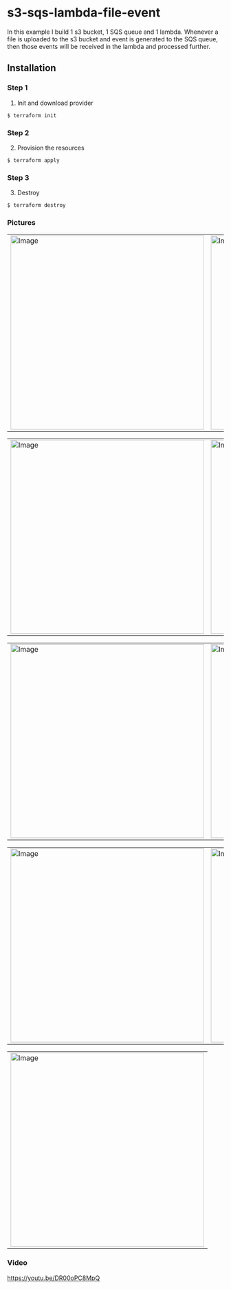 # s3-sqs-lambda-file-event

In this example I build 1 s3 bucket, 1 SQS queue and 1 lambda. Whenever a file is uploaded to the s3 bucket and event is generated to the SQS queue, then those events will be received in the lambda and processed further.

## Installation

### Step 1
1. Init and download provider
```
$ terraform init
```

### Step 2
2. Provision the resources
```
$ terraform apply
```

### Step 3
3. Destroy
```
$ terraform destroy
```


### Pictures
<table style="width:100%">
  <tr>
    <td>
  	<img width="450" alt="Image" src="https://user-images.githubusercontent.com/56041525/218275277-0ed7def1-3def-4714-ba5f-78b9b5248c33.png">
    </td>
    <td>
  	<img width="450" alt="Image" src="https://user-images.githubusercontent.com/56041525/218275283-09998ffb-e886-41ac-a1ae-d71d0cfc1f93.png">
    </td>
  </tr>
</table>


<table style="width:100%">
  <tr>
    <td>
  	<img width="450" alt="Image" src="https://user-images.githubusercontent.com/56041525/218275290-d8e8f228-3717-42b6-a8c9-da3915ba20db.png">
    </td>
    <td>
  	<img width="450" alt="Image" src="https://user-images.githubusercontent.com/56041525/218275293-382a3f7d-5724-49e3-921c-a4206c80ac11.png">
    </td>
  </tr>
</table>


<table style="width:100%">
  <tr>
    <td>
  	<img width="450" alt="Image" src="https://user-images.githubusercontent.com/56041525/218275299-ba242e00-cf85-4617-a49f-042788b60e09.png">
    </td>
    <td>
  	<img width="450" alt="Image" src="https://user-images.githubusercontent.com/56041525/218275317-e7f407de-bcb3-41ca-94b2-3a6d7f64604a.png">
    </td>
  </tr>
</table>


<table style="width:100%">
  <tr>
    <td>
  	<img width="450" alt="Image" src="https://user-images.githubusercontent.com/56041525/218275306-39225d5e-3aea-499b-934d-b5e5f557e456.png">
    </td>
    <td>
  	<img width="450" alt="Image" src="https://user-images.githubusercontent.com/56041525/218275311-95b97566-ef20-44a4-af9c-f79ff0e15a5d.png">
    </td>
  </tr>
</table>


<table style="width:100%">
  <tr>
    <td>
  	<img width="450" alt="Image" src="https://user-images.githubusercontent.com/56041525/218275306-39225d5e-3aea-499b-934d-b5e5f557e456.png">
    </td>
  </tr>
</table>


### Video

https://youtu.be/DR00oPC8MpQ
